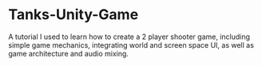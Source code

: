 # Tanks-Unity-Game
A tutorial I used to learn how to create a 2 player shooter game, including simple game mechanics, integrating world and screen space UI, as well as game architecture and audio mixing.

